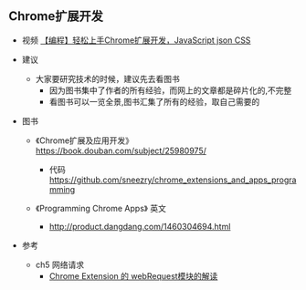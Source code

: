 

## Chrome扩展开发
- 视频 [【编程】轻松上手Chrome扩展开发，JavaScript json CSS](https://www.bilibili.com/video/BV1w5411P75n/)

- 建议
    - 大家要研究技术的时候，建议先去看图书
        - 因为图书集中了作者的所有经验，而网上的文章都是碎片化的,不完整
        - 看图书可以一览全景,图书汇集了所有的经验，取自己需要的

- 图书
    - 《Chrome扩展及应用开发》https://book.douban.com/subject/25980975/
        - 代码 https://github.com/sneezry/chrome_extensions_and_apps_programming 

    - 《Programming Chrome Apps》 英文
        - http://product.dangdang.com/1460304694.html 

- 参考
    - ch5 网络请求
        - [Chrome Extension 的 webRequest模块的解读](https://www.cnblogs.com/devcjq/articles/4232029.html)